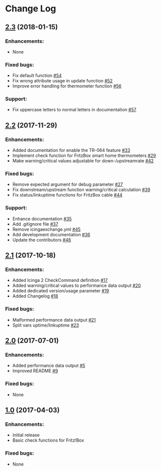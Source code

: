 # Change Log

## [2.3](https://github.com/mcktr/check_tr64_fritz/releases/tag/v2.3) (2018-01-15)

### Enhancements:

- None

### Fixed bugs:

- Fix default function [#54](https://github.com/mcktr/check_tr64_fritz/pull/54)
- Fix wrong attribute usage in update function [#52](https://github.com/mcktr/check_tr64_fritz/pull/52)
- Improve error handling for thermometer function [#56](https://github.com/mcktr/check_tr64_fritz/pull/56)

### Support:

- Fix uppercase letters to normal letters in documentation [#57](https://github.com/mcktr/check_tr64_fritz/pull/57)

## [2.2](https://github.com/mcktr/check_tr64_fritz/releases/tag/v2.2) (2017-11-29)

### Enhancements:

- Added documentation for enable the TR-064 feature [#33](https://github.com/mcktr/check_tr64_fritz/pull/33)
- Implement check function for FritzBox smart home thermometers [#29](https://github.com/mcktr/check_tr64_fritz/pull/29)
- Make warning/critical values adjustable for down-/upstreamrate [#42](https://github.com/mcktr/check_tr64_fritz/pull/42)

### Fixed bugs:

- Remove expected argument for debug parameter [#27](https://github.com/mcktr/check_tr64_fritz/pull/27)
- Fix downstream/upstream function warning/critical calculation [#39](https://github.com/mcktr/check_tr64_fritz/pull/39)
- Fix status/linkuptime functions for FritzBox cable [#44](https://github.com/mcktr/check_tr64_fritz/pull/44)

### Support:

- Enhance documentation [#35](https://github.com/mcktr/check_tr64_fritz/pull/35)
- Add .gitignore file [#37](https://github.com/mcktr/check_tr64_fritz/pull/37)
- Remove icingaexchange.yml [#45](https://github.com/mcktr/check_tr64_fritz/pull/45)
- Add development documentation [#36](https://github.com/mcktr/check_tr64_fritz/pull/36)
- Update the contributors [#46](https://github.com/mcktr/check_tr64_fritz/pull/46)

## [2.1](https://github.com/mcktr/check_tr64_fritz/releases/tag/v2.1) (2017-10-18)

### Enhancements:

- Added Icinga 2 CheckCommand definition [#17](https://github.com/mcktr/check_tr64_fritz/pull/17)
- Added warning/critical values to performance data output [#20](https://github.com/mcktr/check_tr64_fritz/pull/20)
- Added dedicated version/usage parameter [#19](https://github.com/mcktr/check_tr64_fritz/pull/19)
- Added Changelog [#18](https://github.com/mcktr/check_tr64_fritz/pull/18)

### Fixed bugs:

- Malformed performance data output [#21](https://github.com/mcktr/check_tr64_fritz/pull/21)
- Split vars uptime/linkuptime [#23](https://github.com/mcktr/check_tr64_fritz/pull/23)

## [2.0](https://github.com/mcktr/check_tr64_fritz/releases/tag/v2.0) (2017-07-01)

### Enhancements:

- Added performance data output [#5](https://github.com/mcktr/check_tr64_fritz/pull/5)
- Improved README [#9](https://github.com/mcktr/check_tr64_fritz/pull/9)

### Fixed bugs:

- None

## [1.0](https://github.com/mcktr/check_tr64_fritz/releases/tag/v1.0) (2017-04-03)

### Enhancements:

- Initial release 
- Basic check functions for Fritz!Box

### Fixed bugs:

- None
